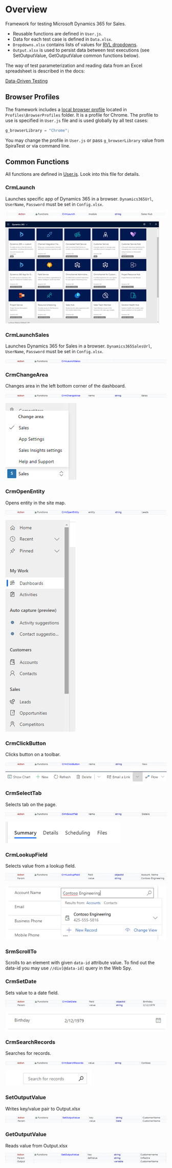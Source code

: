 # Overview

Framework for testing Microsoft Dynamics 365 for Sales.

- Reusable functions are defined in `User.js`.
- Data for each test case is defined in `Data.xlsx`.
- `Dropdowns.xlsx` contains lists of values for [RVL dropdowns](https://rapisedoc.inflectra.com/Guide/rvl_editor/#param-dropdowns).
- `Output.xlsx` is used to persist data between test executions (see SetOutputValue, GetOutputValue common functions below).
 
The way of test parameterization and reading data from an Excel spreadsheet is described in the docs:

[Data-Driven Testing](https://rapisedoc.inflectra.com/Guide/ddt/)

## Browser Profiles

The framework includes a [local browser profile](https://rapisedoc.inflectra.com/Guide/browser_settings/#local-browser-profiles) located in `Profiles\BrowserProfiles` folder. It is a profile for Chrome. The profile to use is specified in `User.js` file and is used globally by all test cases:

```javascript
g_browserLibrary = "Chrome";
```

You may change the profile in `User.js` or pass `g_browserLibrary` value from SpiraTest or via command line.

## Common Functions

All functions are defined in [User.js](User.js). Look into this file for details.

### CrmLaunch

Launches specific app of Dynamics 365 in a browser. `Dynamics365Url`, `UserName`, `Password` must be set in `Config.xlsx`.

![CrmLaunch RVL](Media/CrmLaunch.png)

![Launch RVL](Media/Launch.png)

### CrmLaunchSales

Launches Dynamics 365 for Sales in a browser. `Dynamics365SalesUrl`, `UserName`, `Password` must be set in `Config.xlsx`.

![CrmLaunchSales RVL](Media/CrmLaunchSales.png)

### CrmChangeArea

Changes area in the left bottom corner of the dashboard.

![CrmChangeArea RVL](Media/CrmChangeArea.png)

![ChangeArea RVL](Media/ChangeArea.png)

### CrmOpenEntity

Opens entity in the site map.

![CrmOpenEntity RVL](Media/CrmOpenEntity.png)

![OpenEntity RVL](Media/OpenEntity.png)

### CrmClickButton

Clicks button on a toolbar.

![CrmClickButton RVL](Media/CrmClickButton.png)

![ClickButton RVL](Media/ClickButton.png)

### CrmSelectTab

Selects tab on the page.

![CrmSelectTab RVL](Media/CrmSelectTab.png)

![SelectTab RVL](Media/SelectTab.png)

### CrmLookupField

Selects value from a lookup field.

![CrmLookupField RVL](Media/CrmLookupField.png)

![LookupField RVL](Media/LookupField.png)

### SrmScrollTo

Scrolls to an element with given `data-id` attribute value. To find out the data-id you may use `//div[@data-id]` query in the Web Spy.

### CrmSetDate

Sets value to a date field.

![CrmSetDate RVL](Media/CrmSetDate.png)

![SetDate RVL](Media/SetDate.png)

### CrmSearchRecords

Searches for records.

![CrmSearchRecords RVL](Media/CrmSearchRecords.png)

![SearchRecords RVL](Media/SearchRecords.png)

### SetOutputValue

Writes key/value pair to Output.xlsx

![SetOutputValue RVL](Media/SetOutputValue.png)

### GetOutputValue

Reads value from Output.xlsx

![GetOutputValue RVL](Media/GetOutputValue.png)